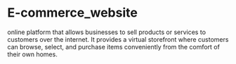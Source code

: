 # E-commerce_website
 online platform that allows businesses to sell products or services to customers over the internet. It provides a virtual storefront where customers can browse, select, and purchase items conveniently from the comfort of their own homes.
